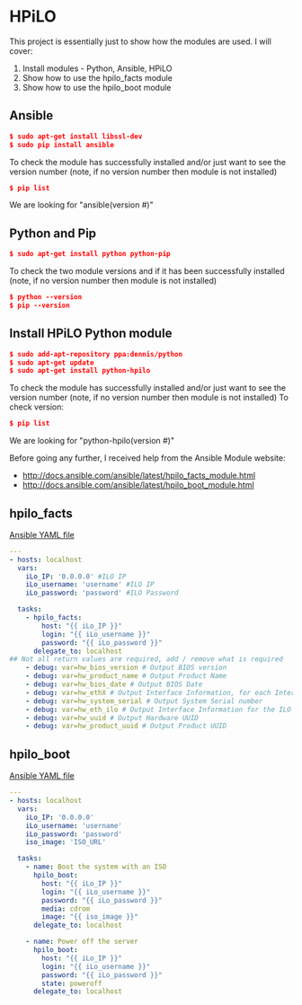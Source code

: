 # HPiLO
This project is essentially just to show how the modules are used. I will cover:
1) Install modules - Python, Ansible, HPiLO
2) Show how to use the hpilo_facts module
3) Show how to use the hpilo_boot module

## Ansible
```json
$ sudo apt-get install libssl-dev
$ sudo pip install ansible
```
To check the module has successfully installed and/or just want to see the version number (note, if no version number then module is not installed)
```json
$ pip list
```
We are looking for "ansible(version #)"

## Python and Pip
```json
$ sudo apt-get install python python-pip
```
To check the two module versions and if it has been successfully installed (note, if no version number then module is not installed)
```json
$ python --version
$ pip --version
```

## Install HPiLO Python module
```json
$ sudo add-apt-repository ppa:dennis/python
$ sudo apt-get update
$ sudo apt-get install python-hpilo
```
To check the module has successfully installed and/or just want to see the version number (note, if no version number then module is not installed)
To check version:
```json
$ pip list
```
We are looking for "python-hpilo(version #)"

Before going any further, I received help from the Ansible Module website:
- http://docs.ansible.com/ansible/latest/hpilo_facts_module.html
- http://docs.ansible.com/ansible/latest/hpilo_boot_module.html

## hpilo_facts
[Ansible YAML file](../blob/master/HPiLo_facts.yml)
```yaml
---
- hosts: localhost
  vars:
    iLo_IP: '0.0.0.0' #ILO IP
    iLo_username: 'username' #ILO IP
    iLo_password: 'password' #ILO Password

  tasks:
    - hpilo_facts:
        host: "{{ iLo_IP }}"
        login: "{{ iLo_username }}"
        password: "{{ iLo_password }}"
      delegate_to: localhost
## Not all return values are required, add / remove what is required      
    - debug: var=hw_bios_version # Output BIOS version
    - debug: var=hw_product_name # Output Product Name
    - debug: var=hw_bios_date # Output BIOS Date
    - debug: var=hw_ethX # Output Interface Information, for each Interface
    - debug: var=hw_system_serial # Output System Serial number
    - debug: var=hw_eth_ilo # Output Interface Information for the ILO Network Interface
    - debug: var=hw_uuid # Output Hardware UUID
    - debug: var=hw_product_uuid # Output Product UUID
```

## hpilo_boot
[Ansible YAML file](../blob/master/HPiLo_boot.yml)
```yaml
---
- hosts: localhost
  vars:
    iLo_IP: '0.0.0.0'
    iLo_username: 'username'
    iLo_password: 'password'
    iso_image: 'ISO_URL'

  tasks:
    - name: Boot the system with an ISO
      hpilo_boot:
        host: "{{ iLo_IP }}"
        login: "{{ iLo_username }}"
        password: "{{ iLo_password }}"
        media: cdrom
        image: "{{ iso_image }}"
      delegate_to: localhost

    - name: Power off the server
      hpilo_boot:
        host: "{{ iLo_IP }}"
        login: "{{ iLo_username }}"
        password: "{{ iLo_password }}"
        state: poweroff
      delegate_to: localhost
```
